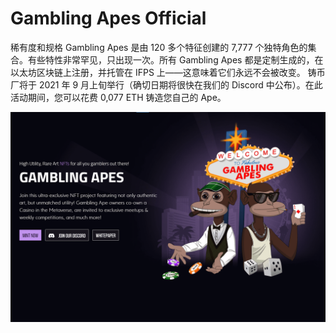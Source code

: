 # Gambling Apes Official

稀有度和规格
Gambling Apes 是由 120 多个特征创建的 7,777 个独特角色的集合。有些特性非常罕见，只出现一次。所有 Gambling Apes 都是定制生成的，在以太坊区块链上注册，并托管在 IFPS 上——这意味着它们永远不会被改变。
铸币厂将于 2021 年 9 月上旬举行（确切日期将很快在我们的 Discord 中公布）。在此活动期间，您可以花费 0,077 ETH 铸造您自己的 Ape。

![gamblingapesofficial-dapp-collectibles-ethereum-image1_1ac1919f3e823b9f17c458db1ee884df](gamblingapesofficial-dapp-collectibles-ethereum-image1_1ac1919f3e823b9f17c458db1ee884df.png)

